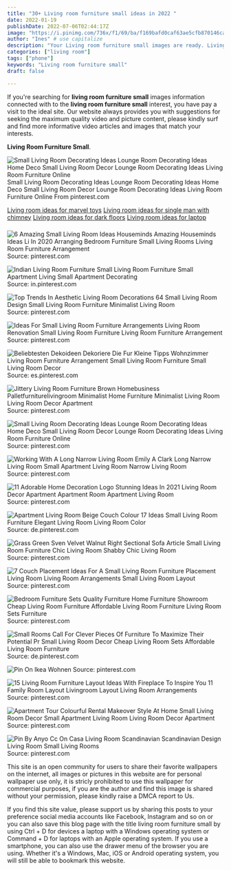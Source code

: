 ```yaml
---
title: "30+ Living room furniture small ideas in 2022 "
date: 2022-01-19
publishDate: 2022-07-06T02:44:17Z
image: "https://i.pinimg.com/736x/f1/69/ba/f169bafd0caf63ae5cfb870146ca5a2d.jpg"
author: "Ines" # use capitalize
description: "Your Living room furniture small images are ready. Living room furniture small are a topic that is being searched for and liked by netizens today. You can Get the Living room furniture small files here. Download all free photos and vectors."
categories: ["living room"]
tags: ["phone"]
keywords: "Living room furniture small"
draft: false

---
```


If you're searching for **living room furniture small** images information connected with to the **living room furniture small** interest, you have pay a visit to the ideal  site.  Our website always  provides you with  suggestions  for seeking  the maximum  quality video and picture  content, please kindly surf and find more informative video articles and images  that match your interests.

**Living Room Furniture Small**. 

![Small Living Room Decorating Ideas Lounge Room Decorating Ideas Home Deco Small Living Room Decor Lounge Room Decorating Ideas Living Room Furniture Online](https://i.pinimg.com/736x/22/a6/6f/22a66f471000e76a62dccf73e1975844.jpg "Small Living Room Decorating Ideas Lounge Room Decorating Ideas Home Deco Small Living Room Decor Lounge Room Decorating Ideas Living Room Furniture Online")
Small Living Room Decorating Ideas Lounge Room Decorating Ideas Home Deco Small Living Room Decor Lounge Room Decorating Ideas Living Room Furniture Online From pinterest.com

[Living room ideas for marvel toys](/living-room-ideas-for-marvel-toys/)
[Living room ideas for single man with chimney](/living-room-ideas-for-single-man-with-chimney/)
[Living room ideas for dark floors](/living-room-ideas-for-dark-floors/)
[Living room ideas for laptop](/living-room-ideas-for-laptop/)



### 

 


![6 Amazing Small Living Room Ideas Houseminds Amazing Houseminds Ideas Li In 2020 Arranging Bedroom Furniture Small Living Rooms Living Room Furniture Arrangement](https://i.pinimg.com/originals/79/e3/82/79e3821ace0d832819cc752bf6efcf8b.png "6 Amazing Small Living Room Ideas Houseminds Amazing Houseminds Ideas Li In 2020 Arranging Bedroom Furniture Small Living Rooms Living Room Furniture Arrangement")
Source: pinterest.com

 

![Indian Living Room Furniture Small Living Room Furniture Small Apartment Living Small Apartment Decorating](https://i.pinimg.com/originals/8d/c2/e7/8dc2e710553537448daccd12caf886ea.jpg "Indian Living Room Furniture Small Living Room Furniture Small Apartment Living Small Apartment Decorating")
Source: in.pinterest.com

 

![Top Trends In Aesthetic Living Room Decorations 64 Small Living Room Design Small Living Room Furniture Minimalist Living Room](https://i.pinimg.com/736x/17/da/04/17da043fa7ca02d81c20d145c5ef3e34.jpg "Top Trends In Aesthetic Living Room Decorations 64 Small Living Room Design Small Living Room Furniture Minimalist Living Room")
Source: pinterest.com

 

![Ideas For Small Living Room Furniture Arrangements Living Room Renovation Small Living Room Furniture Living Room Furniture Arrangement](https://i.pinimg.com/originals/c4/1d/30/c41d30523bcb0ea88625d614b778f10e.jpg "Ideas For Small Living Room Furniture Arrangements Living Room Renovation Small Living Room Furniture Living Room Furniture Arrangement")
Source: pinterest.com

 

![Beliebtesten Dekoideen Dekoriere Die Fur Kleine Tipps Wohnzimmer Living Room Furniture Arrangement Small Living Room Furniture Small Living Room Decor](https://i.pinimg.com/736x/70/b2/dc/70b2dc37d2fbac438aa90a5ab296bead.jpg "Beliebtesten Dekoideen Dekoriere Die Fur Kleine Tipps Wohnzimmer Living Room Furniture Arrangement Small Living Room Furniture Small Living Room Decor")
Source: es.pinterest.com

 

![Jittery Living Room Furniture Brown Homebusiness Palletfurniturelivingroom Minimalist Home Furniture Minimalist Living Room Living Room Decor Apartment](https://i.pinimg.com/736x/97/b8/9d/97b89d6df48dc0684af718f2c4f2e97a.jpg "Jittery Living Room Furniture Brown Homebusiness Palletfurniturelivingroom Minimalist Home Furniture Minimalist Living Room Living Room Decor Apartment")
Source: pinterest.com

 

![Small Living Room Decorating Ideas Lounge Room Decorating Ideas Home Deco Small Living Room Decor Lounge Room Decorating Ideas Living Room Furniture Online](https://i.pinimg.com/736x/22/a6/6f/22a66f471000e76a62dccf73e1975844.jpg "Small Living Room Decorating Ideas Lounge Room Decorating Ideas Home Deco Small Living Room Decor Lounge Room Decorating Ideas Living Room Furniture Online")
Source: pinterest.com

 

![Working With A Long Narrow Living Room Emily A Clark Long Narrow Living Room Small Apartment Living Room Narrow Living Room](https://i.pinimg.com/originals/8e/36/a8/8e36a8cec1179ea6eda2ae9460ef51e3.jpg "Working With A Long Narrow Living Room Emily A Clark Long Narrow Living Room Small Apartment Living Room Narrow Living Room")
Source: pinterest.com

 

![11 Adorable Home Decoration Logo Stunning Ideas In 2021 Living Room Decor Apartment Apartment Room Apartment Living Room](https://i.pinimg.com/originals/bc/fb/1b/bcfb1bafefbd0379ec74e3c9a3a91463.jpg "11 Adorable Home Decoration Logo Stunning Ideas In 2021 Living Room Decor Apartment Apartment Room Apartment Living Room")
Source: pinterest.com

 

![Apartment Living Room Beige Couch Colour 17 Ideas Small Living Room Furniture Elegant Living Room Living Room Color](https://i.pinimg.com/474x/bd/52/e4/bd52e44badecb3d117a25915b9f627ad.jpg "Apartment Living Room Beige Couch Colour 17 Ideas Small Living Room Furniture Elegant Living Room Living Room Color")
Source: de.pinterest.com

 

![Grass Green Sven Velvet Walnut Right Sectional Sofa Article Small Living Room Furniture Chic Living Room Shabby Chic Living Room](https://i.pinimg.com/originals/57/b6/60/57b66073a87876e227a8e5eb9ae4feb8.png "Grass Green Sven Velvet Walnut Right Sectional Sofa Article Small Living Room Furniture Chic Living Room Shabby Chic Living Room")
Source: pinterest.com

 

![7 Couch Placement Ideas For A Small Living Room Furniture Placement Living Room Living Room Arrangements Small Living Room Layout](https://i.pinimg.com/736x/48/f7/5f/48f75f9ce73ee118940fcf0d518f27b1.jpg "7 Couch Placement Ideas For A Small Living Room Furniture Placement Living Room Living Room Arrangements Small Living Room Layout")
Source: pinterest.com

 

![Bedroom Furniture Sets Quality Furniture Home Furniture Showroom Cheap Living Room Furniture Affordable Living Room Furniture Living Room Sets Furniture](https://i.pinimg.com/736x/60/97/2e/60972e80eb0405a024217c3ff1c54633.jpg "Bedroom Furniture Sets Quality Furniture Home Furniture Showroom Cheap Living Room Furniture Affordable Living Room Furniture Living Room Sets Furniture")
Source: pinterest.com

 

![Small Rooms Call For Clever Pieces Of Furniture To Maximize Their Potential Pr Small Living Room Decor Cheap Living Room Sets Affordable Living Room Furniture](https://i.pinimg.com/originals/55/83/ad/5583adc7deacecfcdfff1bd77ff81f7c.jpg "Small Rooms Call For Clever Pieces Of Furniture To Maximize Their Potential Pr Small Living Room Decor Cheap Living Room Sets Affordable Living Room Furniture")
Source: de.pinterest.com

 

![Pin On Ikea Wohnen](https://i.pinimg.com/originals/6d/a1/f7/6da1f79d8c2183c2d6ff4e64a1c3663a.jpg "Pin On Ikea Wohnen")
Source: pinterest.com

 

![15 Living Room Furniture Layout Ideas With Fireplace To Inspire You 11 Family Room Layout Livingroom Layout Living Room Arrangements](https://i.pinimg.com/originals/cf/68/93/cf689335cba2306a25cd7535b2ea6586.jpg "15 Living Room Furniture Layout Ideas With Fireplace To Inspire You 11 Family Room Layout Livingroom Layout Living Room Arrangements")
Source: pinterest.com

 

![Apartment Tour Colourful Rental Makeover Style At Home Small Living Room Decor Small Apartment Living Room Living Room Decor Apartment](https://i.pinimg.com/736x/28/27/67/2827677a67a8b77970da6a9cf0e5678f--condo-living-room-gray-living-rooms.jpg "Apartment Tour Colourful Rental Makeover Style At Home Small Living Room Decor Small Apartment Living Room Living Room Decor Apartment")
Source: pinterest.com

 

![Pin By Anyo Cc On Casa Living Room Scandinavian Scandinavian Design Living Room Small Living Rooms](https://i.pinimg.com/736x/f1/69/ba/f169bafd0caf63ae5cfb870146ca5a2d.jpg "Pin By Anyo Cc On Casa Living Room Scandinavian Scandinavian Design Living Room Small Living Rooms")
Source: pinterest.com

 

This site is an open community for users to share their favorite wallpapers on the internet, all images or pictures in this website are for personal wallpaper use only, it is stricly prohibited to use this wallpaper for commercial purposes, if you are the author and find this image is shared without your permission, please kindly raise a DMCA report to Us.

If you find this site value, please support us by sharing this posts to your preference social media accounts like Facebook, Instagram and so on or you can also save this blog page with the title living room furniture small by using Ctrl + D for devices a laptop with a Windows operating system or Command + D for laptops with an Apple operating system. If you use a smartphone, you can also use the drawer menu of the browser you are using. Whether it's a Windows, Mac, iOS or Android operating system, you will still be able to bookmark this website.
